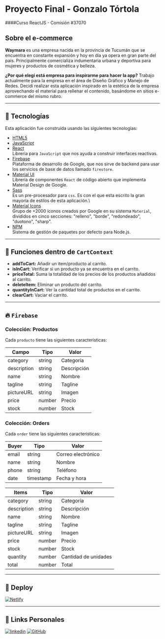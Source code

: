 # Proyecto Final - Gonzalo Tórtola
####Curso ReactJS - Comisión #37070

## Sobre el e-commerce

**Waymara** es una empresa nacida en la provincia de Tucumán que se encuentra en constante expansión y hoy en día ya opera en gran parte del país. Principalmente comercializa indumentaria urbana y deportiva para mujeres y productos de cosmética y belleza.

**¿Por qué elegí está empresa para inspirarme para hacer la app?**
Trabajo actualmente para la empresa en el área de Diseño Gráfico y Manejo de Redes. Decidí realizar esta aplicación inspirado en la estética de la empresa aprovechando el material para rellenar el contenido, basándome en sitios e-commerce del mismo rubro.

---

## :nut_and_bolt: Tecnologías

Esta aplicación fue construida usando las siguientes tecnologias:

* [HTML5](https://developer.mozilla.org/es/docs/Web/HTML/)
* [JavaScript](https://developer.mozilla.org/es/docs/Web/CSS/)
* [React](https://reactjs.org/) \
Libreria para `JavaScript` que nos ayuda a construir interfaces reactivas.
* [Firebase](https://firebase.google.com/) \
Plataforma de desarrollo de Google, que nos sirve de backend para usar los servicios de base de datos llamado `firestore`.
* [Material UI](https://mui.com/) \
Libreria de componentes `React` de código abierto que implementa Material Design de Google.
* [Sass](https://sass-lang.com/) \
Es un pre-procesador para `css`. Es con el que esta escrito la gran mayoría de estilos de esta aplicación.\
* [Material Icons](https://mui.com/material-ui/icons/) \
Grupo de +2000 íconos creados por Google en su sistema `Material`, divididos en cinco secciones: "relleno", "borde", "redondeado", "duotono", "sharp".
* [NPM](https://www.npmjs.com/) \
Sistema de gestión de paquetes por defecto para Node.js.

---

## :electric_plug: Funciones dentro de `CartContext`

* **addToCart:** Añadir un item/producto al carrito.
* **isInCart:** Verificar si un producto ya se encuentra en el carrito.
* **priceTotal:** Suma la totalidad de los precios de los productos añadidos al carrito.
* **deleteItem:** Eliminar un producto del carrito.
* **quantityInCart:** Ver la cantidad total de productos en el carrito.
* **clearCart:** Vaciar el carrito.

---

## :fire: `Firebase`

### Colección: Productos
Cada `producto` tiene las siguientes características:

| Campo             | Tipo            |        Valor         |
| ----------------- | ----------------|----------------------|
| category | string | Categoría |
| description | string | Descripción |
| name | string | Nombre |
| tagline | string | Tagline |
| pictureURL | string | Imagen |
| price | number | Precio |
| stock | number | Stock |

### Colección: Orders
Cada `order` tiene las siguientes características:

| Buyer           | Tipo            |        Valor         |
| ----------------- | ----------------|----------------------|
| email | string | Correo electrónico|
| name | string | Nombre|
| phone | string | Teléfono |
| date | timestamp | Fecha y hora |


| Items            | Tipo            |        Valor         |
| ----------------- | ----------------|----------------------|
| category | string | Categoría |
| description | string | Descripción |
| name | string | Nombre |
| tagline | string | Tagline |
| pictureURL | string | Imagen |
| price | number | Precio |
| stock | number | Stock |
| quantity | number | Cantidad de unidades |
| total | number | Total |

---

## :rocket: Deploy
[![Netlify](https://img.shields.io/badge/Netlify-06795d?style=for-the-badge&logo=netlify&logoColor=white)]()

---

## 🔗 Links Personales

[![linkedin](https://img.shields.io/badge/linkedin-0A66C2?style=for-the-badge&logo=linkedin&logoColor=white)](https://www.linkedin.com/in/gonzalotortola/)
[![GitHub](https://img.shields.io/badge/GitHub-100000?style=for-the-badge&logo=github&logoColor=white)](https://github.com/gonzalotortola)